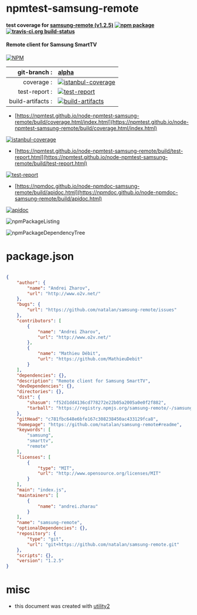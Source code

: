 # npmtest-samsung-remote

#### test coverage for  [samsung-remote (v1.2.5)](https://github.com/natalan/samsung-remote#readme)  [![npm package](https://img.shields.io/npm/v/npmtest-samsung-remote.svg?style=flat-square)](https://www.npmjs.org/package/npmtest-samsung-remote) [![travis-ci.org build-status](https://api.travis-ci.org/npmtest/node-npmtest-samsung-remote.svg)](https://travis-ci.org/npmtest/node-npmtest-samsung-remote)

#### Remote client for Samsung SmartTV

[![NPM](https://nodei.co/npm/samsung-remote.png?downloads=true&downloadRank=true&stars=true)](https://www.npmjs.com/package/samsung-remote)

| git-branch : | [alpha](https://github.com/npmtest/node-npmtest-samsung-remote/tree/alpha)|
|--:|:--|
| coverage : | [![istanbul-coverage](https://npmtest.github.io/node-npmtest-samsung-remote/build/coverage.badge.svg)](https://npmtest.github.io/node-npmtest-samsung-remote/build/coverage.html/index.html)|
| test-report : | [![test-report](https://npmtest.github.io/node-npmtest-samsung-remote/build/test-report.badge.svg)](https://npmtest.github.io/node-npmtest-samsung-remote/build/test-report.html)|
| build-artifacts : | [![build-artifacts](https://npmtest.github.io/node-npmtest-samsung-remote/glyphicons_144_folder_open.png)](https://github.com/npmtest/node-npmtest-samsung-remote/tree/gh-pages/build)|

- [https://npmtest.github.io/node-npmtest-samsung-remote/build/coverage.html/index.html](https://npmtest.github.io/node-npmtest-samsung-remote/build/coverage.html/index.html)

[![istanbul-coverage](https://npmtest.github.io/node-npmtest-samsung-remote/build/screenCapture.buildCi.browser.%252Ftmp%252Fbuild%252Fcoverage.lib.html.png)](https://npmtest.github.io/node-npmtest-samsung-remote/build/coverage.html/index.html)

- [https://npmtest.github.io/node-npmtest-samsung-remote/build/test-report.html](https://npmtest.github.io/node-npmtest-samsung-remote/build/test-report.html)

[![test-report](https://npmtest.github.io/node-npmtest-samsung-remote/build/screenCapture.buildCi.browser.%252Ftmp%252Fbuild%252Ftest-report.html.png)](https://npmtest.github.io/node-npmtest-samsung-remote/build/test-report.html)

- [https://npmdoc.github.io/node-npmdoc-samsung-remote/build/apidoc.html](https://npmdoc.github.io/node-npmdoc-samsung-remote/build/apidoc.html)

[![apidoc](https://npmdoc.github.io/node-npmdoc-samsung-remote/build/screenCapture.buildCi.browser.%252Ftmp%252Fbuild%252Fapidoc.html.png)](https://npmdoc.github.io/node-npmdoc-samsung-remote/build/apidoc.html)

![npmPackageListing](https://npmtest.github.io/node-npmtest-samsung-remote/build/screenCapture.npmPackageListing.svg)

![npmPackageDependencyTree](https://npmtest.github.io/node-npmtest-samsung-remote/build/screenCapture.npmPackageDependencyTree.svg)



# package.json

```json

{
    "author": {
        "name": "Andrei Zharov",
        "url": "http://www.o2v.net/"
    },
    "bugs": {
        "url": "https://github.com/natalan/samsung-remote/issues"
    },
    "contributors": [
        {
            "name": "Andrei Zharov",
            "url": "http://www.o2v.net/"
        },
        {
            "name": "Mathieu Débit",
            "url": "https://github.com/MathieuDebit"
        }
    ],
    "dependencies": {},
    "description": "Remote client for Samsung SmartTV",
    "devDependencies": {},
    "directories": {},
    "dist": {
        "shasum": "f52d1dd4136cd778272e22b05a2005a0e0f2f882",
        "tarball": "https://registry.npmjs.org/samsung-remote/-/samsung-remote-1.2.5.tgz"
    },
    "gitHead": "c781fbc648e6bfe167c308238450ac433129fca8",
    "homepage": "https://github.com/natalan/samsung-remote#readme",
    "keywords": [
        "samsung",
        "smarttv",
        "remote"
    ],
    "licenses": [
        {
            "type": "MIT",
            "url": "http://www.opensource.org/licenses/MIT"
        }
    ],
    "main": "index.js",
    "maintainers": [
        {
            "name": "andrei.zharau"
        }
    ],
    "name": "samsung-remote",
    "optionalDependencies": {},
    "repository": {
        "type": "git",
        "url": "git+https://github.com/natalan/samsung-remote.git"
    },
    "scripts": {},
    "version": "1.2.5"
}
```



# misc
- this document was created with [utility2](https://github.com/kaizhu256/node-utility2)
